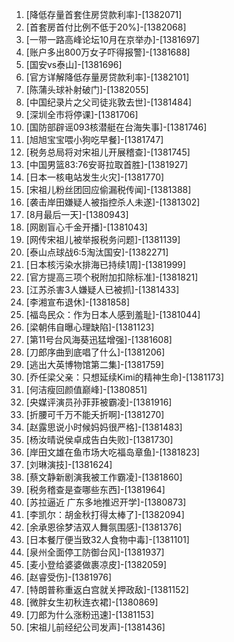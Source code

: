 
1. [降低存量首套住房贷款利率]-[1382071]
1. [首套房首付比例不低于20%]-[1382068]
1. [一带一路高峰论坛10月在京举办]-[1381697]
1. [账户多出800万女子吓得报警]-[1381688]
1. [国安vs泰山]-[1381696]
1. [官方详解降低存量房贷款利率]-[1382101]
1. [陈蒲头球补射破门]-[1382055]
1. [中国纪录片之父司徒兆敦去世]-[1381484]
1. [深圳全市将停课]-[1381706]
1. [国防部辟谣093核潜艇在台海失事]-[1381746]
1. [旭旭宝宝喂小狗吃早餐]-[1381747]
1. [税务总局将对宋祖儿开展稽查]-[1381745]
1. [中国男篮83:76安哥拉取首胜]-[1381927]
1. [日本一核电站发生火灾]-[1381770]
1. [宋祖儿粉丝团回应偷漏税传闻]-[1381388]
1. [袭击岸田嫌疑人被指控杀人未遂]-[1381302]
1. [8月最后一天]-[1380943]
1. [网剧盲心千金开播]-[1381043]
1. [网传宋祖儿被举报税务问题]-[1381139]
1. [泰山点球战6:5淘汰国安]-[1382271]
1. [日本核污染水排海已持续1周]-[1381999]
1. [官方提高三项个税附加扣除标准]-[1381821]
1. [江苏杀害3人嫌疑人已被抓]-[1381433]
1. [李湘宣布退休]-[1381858]
1. [福岛民众：作为日本人感到羞耻]-[1381044]
1. [梁朝伟自曝心理缺陷]-[1381123]
1. [第11号台风海葵迅猛增强]-[1381608]
1. [刀郎序曲到底唱了什么]-[1381206]
1. [逃出大英博物馆第二集]-[1381759]
1. [乔任梁父亲：只想延续Kimi的精神生命]-[1381173]
1. [何洁瘦回颜值巅峰]-[1380851]
1. [央媒评演员孙菲菲被霸凌]-[1381916]
1. [折腰可千万不能夭折啊]-[1381270]
1. [赵露思说小时候妈妈很严格]-[1381483]
1. [杨汝晴说侯卓成告白失败]-[1381730]
1. [岸田文雄在鱼市场大吃福岛章鱼]-[1381823]
1. [刘琳演技]-[1381624]
1. [蔡文静新剧演我被工作霸凌]-[1381860]
1. [税务稽查是查哪些东西]-[1381964]
1. [苏拉逼近 广东多地推迟开学]-[1380873]
1. [李凯尔：胡金秋打得太棒了]-[1382094]
1. [余承恩徐梦洁双人舞氛围感]-[1381376]
1. [日本餐厅便当致32人食物中毒]-[1381101]
1. [泉州全面停工防御台风]-[1381937]
1. [麦小登给婆婆做裹凉皮]-[1382059]
1. [赵睿受伤]-[1381976]
1. [特朗普称重返白宫就关押政敌]-[1381152]
1. [微胖女生初秋连衣裙]-[1380869]
1. [刀郎为什么涨粉迅速]-[1381153]
1. [宋祖儿前经纪公司发声]-[1381436]